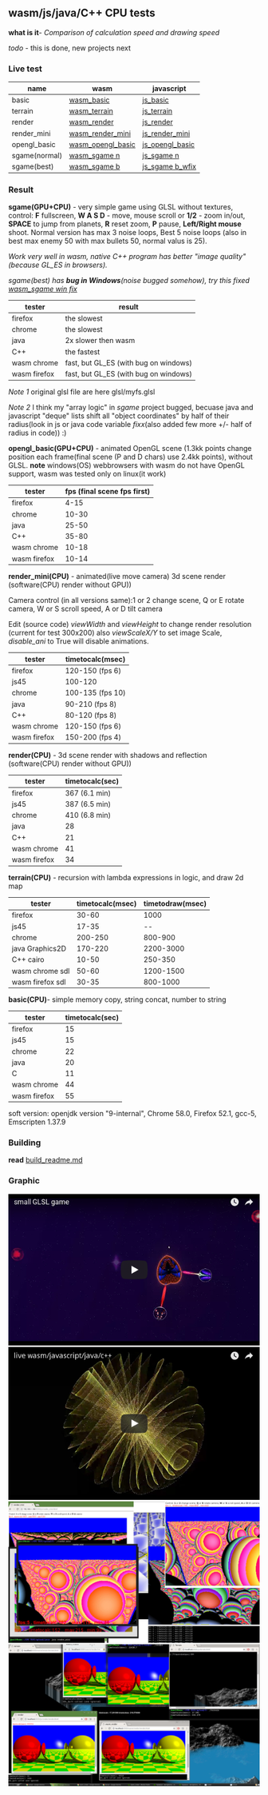 wasm/js/java/C++ CPU tests
-

**what is it**- *Comparison of calculation speed and drawing speed*

*todo* - this is done, new projects next

### Live test

name     | wasm | javascript
-------- | ----------- | ---
basic |   [wasm_basic](https://danilw.github.io/cputests/wasm/basic/basic.html)      | [js_basic](https://danilw.github.io/cputests/js/basic.html)
terrain   | [wasm_terrain](https://danilw.github.io/cputests/wasm/terrain/terrain.html)        | [js_terrain](https://danilw.github.io/cputests/js/terrain.html)
render     | [wasm_render](https://danilw.github.io/cputests/wasm/render/html/render.html)      |  [js_render](https://danilw.github.io/cputests/js/render/render.html)    
 render_mini  |     [wasm_render_mini](https://danilw.github.io/cputests/wasm/render_mini/render_mini.html)      |  [js_render_mini](https://danilw.github.io/cputests/js/render_mini.html)
  opengl_basic  |     [wasm_opengl_basic](https://danilw.github.io/cputests/wasm/opengl_basic/opengl_basic.html)      |  [js_opengl_basic](https://danilw.github.io/cputests/js/opengl_basic.html)
sgame(normal) |  [wasm_sgame n](https://danilw.github.io/cputests/wasm/sgame/normal/sgame.html)   | [js_sgame n](https://danilw.github.io/cputests/js/sgame/normal/sgame.html)
sgame(best) |  [wasm_sgame b](https://danilw.github.io/cputests/wasm/sgame/best/sgame.html)  | [js_sgame b_wfix](https://danilw.github.io/cputests/js/sgame/best_wfix/sgame.html)

### Result

**sgame(GPU+CPU)** - very simple game using GLSL without textures, control: **F** fullscreen, **W A S D** - move, mouse scroll or **1/2** - zoom in/out, **SPACE** to jump from planets, **R** reset zoom, **P** pause, **Left/Right mouse** shoot.  Normal version has max 3 noise loops, Best 5 noise loops (also in best max enemy 50 with max bullets 50, normal valus is 25).

*Work very well in wasm, native C++ program has better "image quality"(because GL_ES in browsers).*

*sgame(best) has **bug in Windows**(noise bugged somehow), try this fixed [wasm_sgame win fix](https://danilw.github.io/cputests/wasm/sgame/best_wfix/sgame.html)*

tester     | result
-------- | ----------- 
firefox |  the slowest
chrome     |   the slowest
 java    |    2x slower then wasm
 C++    |    the fastest
wasm  chrome    |   fast, but GL_ES (with bug on windows)
wasm  firefox    |   fast, but GL_ES (with bug on windows)

*Note 1* original glsl file are here glsl/myfs.glsl

*Note 2* I think my "array logic" in *sgame* project bugged, becuase java and javascript "deque" lists shift all "object coordinates" by half of their radius(look in js or java code variable *fixx*(also added few more +/- half of radius in code)) :)

**opengl_basic(GPU+CPU)** - animated OpenGL scene (1.3kk points change position each frame(final scene (P and D chars) use 2.4kk points), without GLSL. **note** windows(OS) webbrowsers with wasm do not have OpenGL support, wasm was tested only on linux(it work)

tester     | fps (final scene fps first)
-------- | ----------- 
firefox |  4-15
chrome     |   10-30
 java    |    25-50
 C++    |    35-80   
wasm  chrome    |   10-18 
wasm  firefox    |   10-14


**render_mini(CPU)** - animated(live move camera) 3d scene render (software(CPU) render without GPU))

Camera control (in all versions same):1 or 2 change scene, Q or E rotate camera, W or S scroll speed, A or D tilt camera

Edit (source code) *viewWidth* and *viewHeight* to change render resolution (current for test 300x200) also *viewScaleX/Y* to set image Scale, *disable_ani* to True will disable animations.

tester     | timetocalc(msec) 
-------- | ----------- 
firefox |  120-150 (fps 6)
js45   |  100-120 
chrome     |  100-135 (fps 10)
 java    |    90-210 (fps 8)
 C++    |    80-120 (fps 8)
wasm  chrome    |   120-150 (fps 6)
wasm  firefox    |   150-200 (fps 4)


**render(CPU)** - 3d scene render with shadows and reflection (software(CPU) render without GPU))

tester     | timetocalc(sec) 
-------- | ----------- 
firefox |  367 (6.1 min)
js45   |   387 (6.5 min)
chrome     |   410 (6.8 min)
 java    |    28
 C++    |    21   
wasm  chrome    |   41 
wasm  firefox    |   34


**terrain(CPU)** - recursion with lambda expressions in logic, and draw 2d map

tester     | timetocalc(msec) | timetodraw(msec)
-------- | ----------- | ---
firefox |   30-60      | 1000
js45   | 17-35         | --
chrome     |   200-250       | 800-900
 java  Graphics2D  |    170-220      | 2200-3000 
 C++  cairo  |    10-50      | 250-350 
wasm  chrome  sdl  |   50-60       | 1200-1500 
wasm  firefox  sdl  |  30-35       | 800-1000 


**basic(CPU)**- simple memory copy, string concat, number to string

tester     | timetocalc(sec) 
-------- | ----------- 
firefox |  15
js45   | 15  
chrome     |   22
 java    |    20
 C    |    11   
wasm  chrome    |   44 
wasm  firefox    |   55

soft version: 
openjdk version "9-internal", 
Chrome 58.0, 
Firefox 52.1, 
gcc-5, 
Emscripten 1.37.9


### Building
**read**  [build_readme.md](build_readme.md)

### Graphic
[![sgame](sgame.png)](https://youtu.be/lVCIEaFEMO4)
[![opengl_basic](testoglyt.png)](http://www.youtube.com/watch?v=405yudjksDA)
![testmini](testmini.jpg)
![test](test.png)
